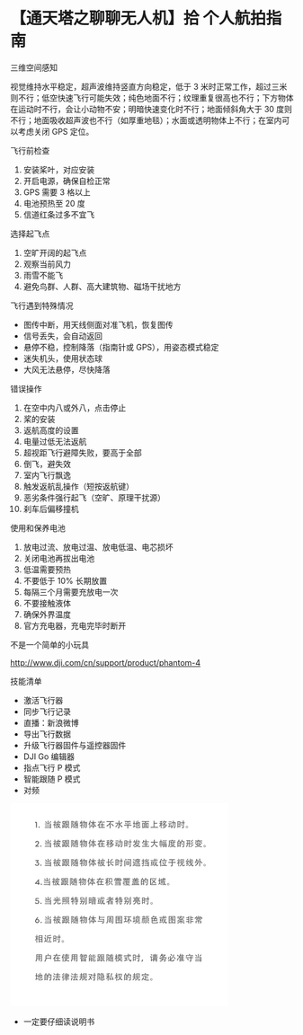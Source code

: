 # 【通天塔之聊聊无人机】拾 个人航拍指南


三维空间感知

视觉维持水平稳定，超声波维持竖直方向稳定，低于 3 米时正常工作，超过三米则不行；低空快速飞行可能失效；纯色地面不行；纹理重复很高也不行；下方物体在运动时不行，会让小动物不安；明暗快速变化时不行；地面倾斜角大于 30 度则不行；地面吸收超声波也不行（如厚重地毯）；水面或透明物体上不行；在室内可以考虑关闭 GPS 定位。

飞行前检查

1. 安装桨叶，对应安装
2. 开启电源，确保自检正常
3. GPS 需要 3 格以上
4. 电池预热至 20 度
5. 信道红条过多不宜飞

选择起飞点

1. 空旷开阔的起飞点
2. 观察当前风力
3. 雨雪不能飞
4. 避免鸟群、人群、高大建筑物、磁场干扰地方

飞行遇到特殊情况

+ 图传中断，用天线侧面对准飞机，恢复图传
+ 信号丢失，会自动返回
+ 悬停不稳，控制降落（指南针或 GPS），用姿态模式稳定
+ 迷失机头，使用状态球
+ 大风无法悬停，尽快降落


错误操作

1. 在空中内八或外八，点击停止
2. 桨的安装
3. 返航高度的设置
4. 电量过低无法返航
5. 超视距飞行避障失败，要高于全部
6. 倒飞，避失效
7. 室内飞行飘逸
8. 触发返航乱操作（短按返航键）
9. 恶劣条件强行起飞（空旷、原理干扰源）
10. 刹车后偏移撞机

使用和保养电池

1. 放电过流、放电过温、放电低温、电芯损坏
2. 关闭电池再拔出电池
3. 低温需要预热
4. 不要低于 10% 长期放置
5. 每隔三个月需要充放电一次
6. 不要接触液体
7. 确保外界温度
8. 官方充电器，充电完毕时断开


不是一个简单的小玩具

http://www.dji.com/cn/support/product/phantom-4

技能清单

+ 激活飞行器
+ 同步飞行记录
+ 直播：新浪微博
+ 导出飞行数据
+ 升级飞行器固件与遥控器固件
+ DJI Go 编辑器
+ 指点飞行 P 模式
+ 智能跟随 P 模式
+ 对频

![](media/14816814086449.jpg)

+ 一定要仔细读说明书

